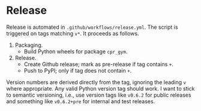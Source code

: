 # Release

Release is automated in `.github/workflows/release.yml`. The script is
triggered on tags matching `v*`. It proceeds as follows.

1. Packaging.
   - Build Python wheels for package `cpr_gym`.
2. Release.
   - Create Github release; mark as pre-release if tag contains `+`.
   - Push to PyPI; only if tag does not contain `+`.

Version numbers are derived directly from the tag, ignoring the leading
`v` where appropriate. Any valid Python version tag should work. I want
to stick to semantic versioning, i.e., use version tags like `v0.6.2`
for public releases and something like `v0.6.2+pre` for internal and
test releases.
